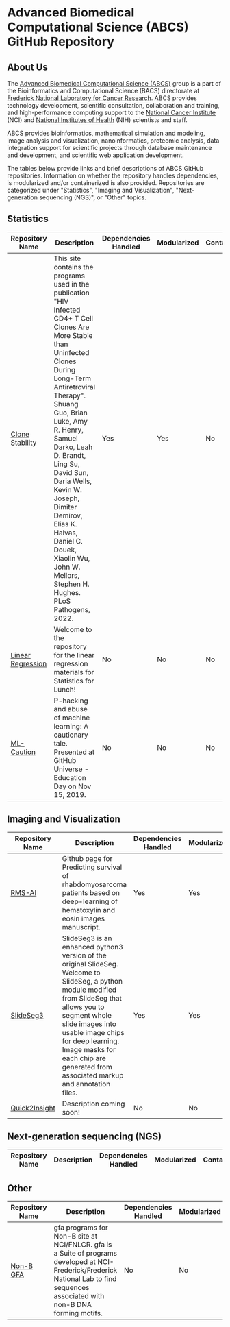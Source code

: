# Advanced Biomedical Computational Science (ABCS) GitHub Repository

## About Us

The [Advanced Biomedical Computational Science (ABCS)](https://frederick.cancer.gov/research/bioinformatics-and-computational-science/advanced-biomedical-computational-science) group is a part of the Bioinformatics and Computational Science (BACS) directorate at [Frederick National Laboratory for Cancer Research](https://frederick.cancer.gov/). ABCS provides technology development, scientific consultation, collaboration and training, and high-performance computing support to the [National Cancer Institute](https://www.cancer.gov) (NCI) and [National Institutes of Health](https://www.nih.gov) (NIH) scientists and staff.

ABCS provides bioinformatics, mathematical simulation and modeling, image analysis and visualization, nanoinformatics, proteomic analysis, data integration support for scientific projects through database maintenance and development, and scientific web application development.

The tables below provide links and brief descriptions of ABCS GitHub repositories. Information on whether the repository handles dependencies, is modularized and/or containerized is also provided.
Repositories are categorized under "Statistics", "Imaging and Visualization", "Next-generation sequencing (NGS)", or "Other" topics.


## Statistics

| Repository Name | Description | Dependencies Handled | Modularized | Containerized |
| --- | --- | --- | --- | --- |
| [Clone Stability](https://github.com/abcsFrederick/Clone_stability) | This site contains the programs used in the publication "HIV Infected CD4+ T Cell Clones Are More Stable than Uninfected Clones During Long-Term Antiretroviral Therapy". Shuang Guo, Brian Luke, Amy R. Henry, Samuel Darko, Leah D. Brandt, Ling Su, David Sun, Daria Wells, Kevin W. Joseph, Dimiter Demirov, Elias K. Halvas, Daniel C. Douek, Xiaolin Wu, John W. Mellors, Stephen H. Hughes. PLoS Pathogens, 2022. | Yes | Yes | No |
| [Linear Regression](https://github.com/abcsFrederick/LinearRegression) | Welcome to the repository for the linear regression materials for Statistics for Lunch! | No | No | No |
| [ML-Caution](https://github.com/abcsFrederick/ML-Caution) | P-hacking and abuse of machine learning: A cautionary tale. Presented at GitHub Universe - Education Day on Nov 15, 2019. | No | No | No |



## Imaging and Visualization

| Repository Name | Description | Dependencies Handled | Modularized | Containerized |
| --- | --- | --- | --- | --- |
| [RMS-AI](https://github.com/abcsFrederick/RMS_AI) |  Github page for Predicting survival of rhabdomyosarcoma patients based on deep-learning of hematoxylin and eosin images manuscript. | Yes | Yes | No |
| [SlideSeg3](https://github.com/abcsFrederick/SlideSeg3) | SlideSeg3 is an enhanced python3 version of the original SlideSeg. Welcome to SlideSeg, a python module modified from SlideSeg that allows you to segment whole slide images into usable image chips for deep learning. Image masks for each chip are generated from associated markup and annotation files. | Yes | Yes | No |
| [Quick2Insight](https://github.com/abcsFrederick/Quick2Insight) | Description coming soon! | No | No | No |



## Next-generation sequencing (NGS)

| Repository Name | Description | Dependencies Handled | Modularized | Containerized |
| --- | --- | --- | --- | --- |


## Other

| Repository Name | Description | Dependencies Handled | Modularized | Containerized |
| --- | --- | --- | --- | --- |
| [Non-B GFA](https://github.com/abcsFrederick/non-B_gfa) | gfa programs for Non-B site at NCI/FNLCR. gfa is a Suite of programs developed at NCI-Frederick/Frederick National Lab to find sequences associated with non-B DNA forming motifs. | No | No | No |


